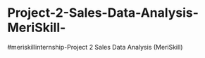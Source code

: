 # Project-2-Sales-Data-Analysis-MeriSkill-
#meriskillinternship-Project 2 Sales Data Analysis (MeriSkill)
